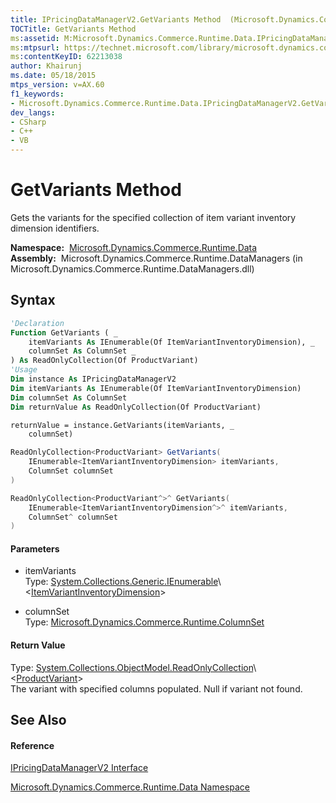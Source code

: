 ```yaml
---
title: IPricingDataManagerV2.GetVariants Method  (Microsoft.Dynamics.Commerce.Runtime.Data)
TOCTitle: GetVariants Method
ms:assetid: M:Microsoft.Dynamics.Commerce.Runtime.Data.IPricingDataManagerV2.GetVariants(System.Collections.Generic.IEnumerable{Microsoft.Dynamics.Commerce.Runtime.DataModel.ItemVariantInventoryDimension},Microsoft.Dynamics.Commerce.Runtime.ColumnSet)
ms:mtpsurl: https://technet.microsoft.com/library/microsoft.dynamics.commerce.runtime.data.ipricingdatamanagerv2.getvariants(v=AX.60)
ms:contentKeyID: 62213038
author: Khairunj
ms.date: 05/18/2015
mtps_version: v=AX.60
f1_keywords:
- Microsoft.Dynamics.Commerce.Runtime.Data.IPricingDataManagerV2.GetVariants
dev_langs:
- CSharp
- C++
- VB
---
```


# GetVariants Method

Gets the variants for the specified collection of item variant inventory dimension identifiers.

**Namespace:**  [Microsoft.Dynamics.Commerce.Runtime.Data](microsoft-dynamics-commerce-runtime-data-namespace.md)  
**Assembly:**  Microsoft.Dynamics.Commerce.Runtime.DataManagers (in Microsoft.Dynamics.Commerce.Runtime.DataManagers.dll)

## Syntax

``` vb
'Declaration
Function GetVariants ( _
    itemVariants As IEnumerable(Of ItemVariantInventoryDimension), _
    columnSet As ColumnSet _
) As ReadOnlyCollection(Of ProductVariant)
'Usage
Dim instance As IPricingDataManagerV2
Dim itemVariants As IEnumerable(Of ItemVariantInventoryDimension)
Dim columnSet As ColumnSet
Dim returnValue As ReadOnlyCollection(Of ProductVariant)

returnValue = instance.GetVariants(itemVariants, _
    columnSet)
```

``` csharp
ReadOnlyCollection<ProductVariant> GetVariants(
    IEnumerable<ItemVariantInventoryDimension> itemVariants,
    ColumnSet columnSet
)
```

``` c++
ReadOnlyCollection<ProductVariant^>^ GetVariants(
    IEnumerable<ItemVariantInventoryDimension^>^ itemVariants, 
    ColumnSet^ columnSet
)
```

#### Parameters

  - itemVariants  
    Type: [System.Collections.Generic.IEnumerable](https://technet.microsoft.com/library/9eekhta0\(v=ax.60\))\<[ItemVariantInventoryDimension](itemvariantinventorydimension-class-microsoft-dynamics-commerce-runtime-datamodel.md)\>  

<!-- end list -->

  - columnSet  
    Type: [Microsoft.Dynamics.Commerce.Runtime.ColumnSet](columnset-class-microsoft-dynamics-commerce-runtime.md)  

#### Return Value

Type: [System.Collections.ObjectModel.ReadOnlyCollection](https://technet.microsoft.com/library/ms132474\(v=ax.60\))\<[ProductVariant](productvariant-class-microsoft-dynamics-commerce-runtime-datamodel.md)\>  
The variant with specified columns populated. Null if variant not found.  

## See Also

#### Reference

[IPricingDataManagerV2 Interface](ipricingdatamanagerv2-interface-microsoft-dynamics-commerce-runtime-data.md)

[Microsoft.Dynamics.Commerce.Runtime.Data Namespace](microsoft-dynamics-commerce-runtime-data-namespace.md)

